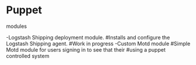 Puppet
======

modules

-Logstash Shipping deployment module.
   #Installs and configure the Logstash Shipping agent.
   #Work in progress
-Custom Motd module
   #Simple Motd module for users signing in to see that their
   #using a puppet controlled system